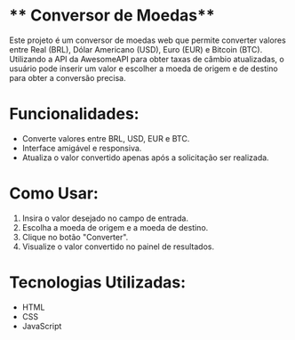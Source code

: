# ** Conversor de Moedas**  
Este projeto é um conversor de moedas web que permite converter valores entre Real (BRL), Dólar Americano (USD), Euro (EUR) e Bitcoin (BTC). Utilizando a API da AwesomeAPI para obter taxas de câmbio atualizadas, o usuário pode inserir um valor e escolher a moeda de origem e de destino para obter a conversão precisa.

# **Funcionalidades:**  
- Converte valores entre BRL, USD, EUR e BTC.
- Interface amigável e responsiva.
- Atualiza o valor convertido apenas após a solicitação ser realizada.

# **Como Usar:**  
1. Insira o valor desejado no campo de entrada.  
2. Escolha a moeda de origem e a moeda de destino.  
3. Clique no botão "Converter".  
4. Visualize o valor convertido no painel de resultados.

# **Tecnologias Utilizadas:**  
- HTML  
- CSS  
- JavaScript
